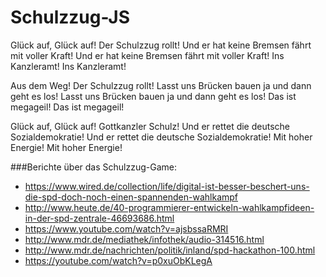 # Schulzzug-JS

Glück auf, Glück auf!
Der Schulzzug rollt!
Und er hat keine Bremsen fährt mit voller Kraft!
Und er hat keine Bremsen fährt mit voller Kraft!
Ins Kanzleramt!
Ins Kanzleramt!

Aus dem Weg!
Der Schulzzug rollt!
Lasst uns Brücken bauen ja und dann geht es los!
Lasst uns Brücken bauen ja und dann geht es los!
Das ist megageil!
Das ist megageil!

Glück auf, Glück auf!
Gottkanzler Schulz!
Und er rettet die deutsche Sozialdemokratie!
Und er rettet die deutsche Sozialdemokratie!
Mit hoher Energie!
Mit hoher Energie!

###Berichte über das Schulzzug-Game:
- https://www.wired.de/collection/life/digital-ist-besser-beschert-uns-die-spd-doch-noch-einen-spannenden-wahlkampf
- http://www.heute.de/40-programmierer-entwickeln-wahlkampfideen-in-der-spd-zentrale-46693686.html
- https://www.youtube.com/watch?v=ajsbssaRMRI
- http://www.mdr.de/mediathek/infothek/audio-314516.html
- http://www.mdr.de/nachrichten/politik/inland/spd-hackathon-100.html
- https://youtube.com/watch?v=p0xuObKLegA
